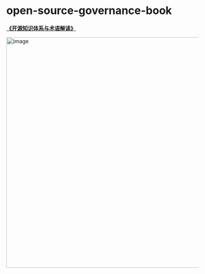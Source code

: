 # open-source-governance-book
**[《开源知识体系与术语解读》](https://www.x-lab.info/open-source-governance-book/)**  

<img width="606" alt="image" src="https://github.com/user-attachments/assets/1e3b982d-f0f5-4fdf-94a4-932d1b21101d">  
